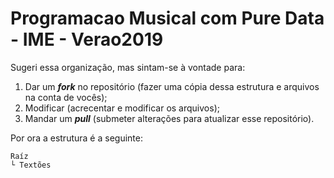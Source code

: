 # Programacao Musical com Pure Data - IME - Verao2019

Sugeri essa organização, mas sintam-se à vontade para:

1. Dar um ***fork*** no repositório (fazer uma cópia dessa estrutura e arquivos na conta de vocês);
2. Modificar (acrecentar e modificar os arquivos);
3. Mandar um ***pull*** (submeter alterações para atualizar esse repositório).

Por ora a estrutura é a seguinte:

```
Raíz
└ Textões

```
